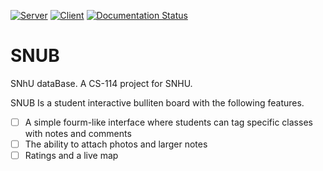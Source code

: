 [![Server](https://github.com/KenwoodFox/SNUB/actions/workflows/server_workflow.yml/badge.svg)](https://github.com/KenwoodFox/SNUB/actions/workflows/server_workflow.yml)
[![Client](https://github.com/KenwoodFox/SNUB/actions/workflows/client_workflow.yml/badge.svg)](https://github.com/KenwoodFox/SNUB/actions/workflows/client_workflow.yml)
[![Documentation Status](https://readthedocs.org/projects/snub-snhu/badge/?version=latest)](https://snub-snhu.readthedocs.io/en/latest/?badge=latest)

# SNUB
SNhU dataBase. A CS-114 project for SNHU.

SNUB Is a student interactive bulliten board with the following features.

 - [ ] A simple fourm-like interface where students can tag specific classes with notes and comments
 - [ ] The ability to attach photos and larger notes
 - [ ] Ratings and a live map
